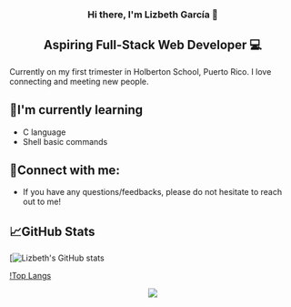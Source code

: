 <h3 align="center"> Hi there, I'm Lizbeth García 👋</h3>

<h2 align="center"> Aspiring Full-Stack Web Developer 💻 </h2>

Currently on my first trimester in Holberton School, Puerto Rico. I love connecting and meeting new people.

## 🌱I'm currently learning 

- C language
- Shell basic commands

## 🤝Connect with me:

- If you have any questions/feedbacks, please do not hesitate to reach out to me!

## 📈GitHub Stats

[![Lizbeth's GitHub stats](https://github-readme-stats.vercel.app/api?username=Lizz3108&theme=tokyonight)

[!Top Langs](https://github-readme-stats.vercel.app/api/top-langs/?username=Lizz3108&theme=tokyonight)



<p align="center" width="100%">
<img src="https://w0.peakpx.com/wallpaper/220/987/HD-wallpaper-groot-i-am-root-ubuntu-linux-terminal-hacker-computer-funny-groot.jpg">
</p>

<!---
Lizz3108/Lizz3108 is a ✨ special ✨ repository because its `README.md` (this file) appears on your GitHub profile.
You can click the Preview link to take a look at your changes.
--->
